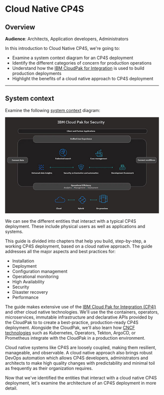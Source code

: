 # Cloud Native CP4S 

<!--- cSpell:ignore CNCF qube cntk autoplay allowfullscreen -->

## Overview
**Audience**: Architects, Application developers, Administrators

In this introduction to Cloud Native CP4S, we're going to:

* Examine a system context diagram for an CP4S deployment
* Identify the different categories of concern for production operations
* Understand how the
  [IBM CloudPak for
  Integration](https://cloud.ibm.com/docs/cloud-pak-integration) is used to
  build production deployments
* Highlight the benefits of a cloud native approach to CP4S deployment

---

## System context

Examine the following [system context](https://en.wikipedia.org/wiki/System_context_diagram) diagram:

![Application-Landscape](images/IBM_Cloud_Pak_for_Security.jpeg)

We can see the different entities that interact with a typical CP4S deployment.
These include physical users as well as applications and systems.

This guide is divided into chapters that help you build, step-by-step, a working
CP4S deployment, based on a cloud native approach. The guide addresses all the
major aspects and best practices for:

* Installation
* Deployment
* Configuration management
* Operational monitoring
* High Availability
* Security
* Disaster recovery
* Performance

The guide makes extensive use of the [IBM Cloud Pak for Integration
(CP4I)](https://cloud.ibm.com/docs/cloud-pak-integration) and other cloud native
technologies. We'll use the the containers, operators, microservices, immutable
infrastructure and declarative APIs provided by the CloudPak to to create a
best-practice, production-ready CP4S deployment. Alongside the CloudPak, we'll
also learn how [CNCF technologies](https://landscape.cncf.io/) such as
Kubernetes, Operators, Tekton, ArgoCD, or Prometheus integrate with the CloudPak
in a production environment.

Cloud native systems like CP4S are loosely coupled, making them resilient,
manageable, and observable. A cloud native approach also brings robust DevOps
automation which allows CP4S developers, administrators and architects to make
high quality changes with predictability and minimal toil as frequently as their
organization requires.

Now that we've identified the entities that interact with a cloud native CP4S
deployment, let's examine the architecture of an CP4S deployment in more detail.

